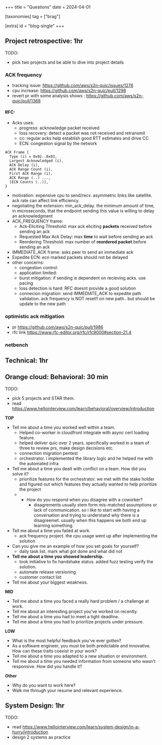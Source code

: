 +++
title = "Questions"
date = 2024-04-01

[taxonomies]
tag = ["brag"]

[extra]
id = "blog-single"
+++

## Project retrospective: 1hr
TODO:
- pick two projects and be able to dive into project details

### ACK frequency
- tracking issue: https://github.com/aws/s2n-quic/issues/1276
- cpu increase: https://github.com/aws/s2n-quic/pull/1298
- revert pr with some analysis shows : https://github.com/aws/s2n-quic/pull/1368

#### RFC:
- Acks uses:
  - progress: acknowledge packet received
  - loss recovery: detect a packet was not received and retransmit
  - cc: regular acks help establish good RTT estimates and drive CC
  - ECN: congestion signal by the network
```
ACK Frame {
  Type (i) = 0x02..0x03,
  Largest Acknowledged (i),
  ACK Delay (i),
  ACK Range Count (i),
  First ACK Range (i),
  ACK Range (..) ...,
  [ECN Counts (..)],
}
```
- motivation: expensive cpu to send/recv. asymmetric links like satellite. ack
  rate can affect link efficiency.
- negotiating the extension: min_ack_delay. the minimum amount of time, in
  microseconds, that the endpoint sending this value is willing to delay an
  acknowledgment
- ACK_FREQUENCY frame:
  - Ack-Eliciting Threshold: max ack eliciting **packets** received before sending an ack
  - Requested Max Ack Delay:  max **time** to wait before sending an ack
  - Reordering Threshold: max number of **reordered packet** before sending an ack
- IMMEDIATE_ACK frame: asks peer to send an immediate ack
- Expedite ECN: ecn marked packets should not be delayed
- other concerns:
  - congestion control:
  - application limited:
  - burst mitigation: if sending is dependent on recieving acks. use pacing
  - loss detection is hard: RFC doesnt provide a good solution
  - connecion migration: send IMMEDIATE_ACK to expedite path validation. ack
    frequency is NOT reset!! on new path.. but should be update to the new path

### optimistic ack mitigation
- pr https://github.com/aws/s2n-quic/pull/1986
- rfc link https://www.rfc-editor.org/rfc/rfc9000#section-21.4

### netbench

## Technical: 1hr

## Orange cloud: Behavioral: 30 min
TODO:
- pick 5 projects and STAR them.
- read https://www.hellointerview.com/learn/behavioral/overview/introduction

**TOP**
- Tell me about a time you worked well within a team.
  - Helped co-worker in cloudfront integrate with async cert loading feature.
  - helped deliver quic over 2 years. specifically worked in a team of three to review prs, make design
    decisions etc.
  - connection migration pentest
  - orchestrator. i implemented the library logic and he helped me with the automated infra
- Tell me about a time you dealt with conflict on a team. How did you solve it?
  - prioritize features for the orchestrator. we met with the stake holder and figured out which
    features they actually wanted to help prioritize the project
  -
    - How do you respond when you disagree with a coworker?
        - disagrements usually stem form mis-matched assumptions or lack of
          communication. so i like to start with having a conversation and
          trying to understand why there is a disagreemet. usually when this
          happens we both end up learning something.
- Tell me about a time you failed at work.
  - ack frequency project. the cpu usage went up after implementing the solution
- Can you give me an example of how you set goals for yourself?
  - daily task list. mark what got done and what did not
- **Tell me about a time you showed leadership.**
  - took initiative to fix handshake status. added fuzz testing verify the solution.
  - automate release versioning
  - customer contact list
- Tell me about your biggest weakness.

**MID**
- Tell me about a time you faced a really hard problem / a challenge at work.
- Tell me about an interesting project you’ve worked on recently.
- Tell me about a time you had to meet a tight deadline.
- Tell me about a time you had to prioritize projects under pressure.

**LOW**
- What is the most helpful feedback you've ever gotten?
- As a software engineer, you must be both predictable and innovative. How can these traits coexist
  in your work?
- Tell me about a time you adapted to a new situation or environment.
- Tell me about a time you needed information from someone who wasn't responsive. How did you
    handle it?

**Other**
- Why do you want to work here?
- Walk me through your resume and relevant experience.

## System Design: 1hr
TODO:
- read https://www.hellointerview.com/learn/system-design/in-a-hurry/introduction
- design 2 systems as practice


